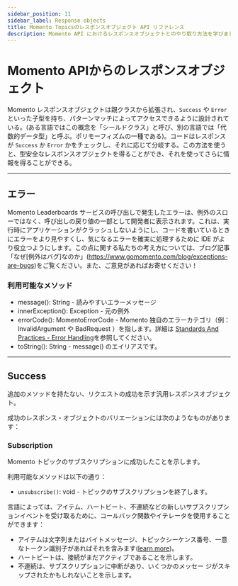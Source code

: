 ```yaml
---
sidebar_position: 11
sidebar_label: Response objects
title: Momento Topicsのレスポンスオブジェクト API リファレンス
description: Momento API におけるレスポンスオブジェクトとのやり取り方法を学びましょう。
---
```


# Momento APIからのレスポンスオブジェクト

Momento レスポンスオブジェクトは親クラスから拡張され、`Success` や `Error` といった子型を持ち、パターンマッチによってアクセスできるように設計されている。(ある言語ではこの概念を「シールドクラス」と呼び、別の言語では「代数的データ型」と呼ぶ。ポリモーフィズムの一種である)。コードはレスポンスが `Success` か `Error` かをチェックし、それに応じて分岐する。この方法を使うと、型安全なレスポンスオブジェクトを得ることができ、それを使ってさらに情報を得ることができる。

---

## エラー

Momento Leaderboards サービスの呼び出しで発生したエラーは、例外のスローではなく、呼び出しの戻り値の一部として開発者に表示されます。これは、実行時にアプリケーションがクラッシュしないようにし、コードを書いているときにエラーをより見やすくし、気になるエラーを確実に処理するために IDE がより役立つようにします。この点に関する私たちの考え方については、ブログ記事「なぜ[例外はバグ]なのか」(https://www.gomomento.com/blog/exceptions-are-bugs)をご覧ください。また、ご意見があればお寄せください！

### 利用可能なメソッド

- message(): String - 読みやすいエラーメッセージ
- innerException(): Exception - 元の例外
- errorCode(): MomentoErrorCode - Momento 独自のエラーカテゴリ（例：InvalidArgument や BadRequest ）を指します。詳細は [Standards And Practices - Error Handling](https://github.com/momentohq/standards-and-practices/blob/main/docs/client-specifications/error-handling.md)を参照してください。
- toString(): String - message() のエイリアスです。

---

## Success

追加のメソッドを持たない、リクエストの成功を示す汎用レスポンスオブジェクト。

成功のレスポンス・オブジェクトのバリエーションには次のようなものがあります：

### Subscription

Momento トピックのサブスクリプションに成功したことを示します。

利用可能なメソッドは以下の通り：

- `unsubscribe()`: void - トピックのサブスクリプションを終了します。

言語によっては、アイテム、ハートビート、不連続などの新しいサブスクリプションイベントを受け取るために、コールバック関数やイテレータを使用することができます：
- アイテムは文字列またはバイトメッセージ、トピックシーケンス番号、一意なトークン識別子があればそれを含みます([learn more](https://www.gomomento.com/blog/momento-topics-just-got-more-secure-introducing-embedded-token-identifiers))。
- ハートビートは、接続がまだアクティブであることを示します。
- 不連続は、サブスクリプションに中断があり、いくつかのメッセー ジがスキップされたかもしれないことを示します。
